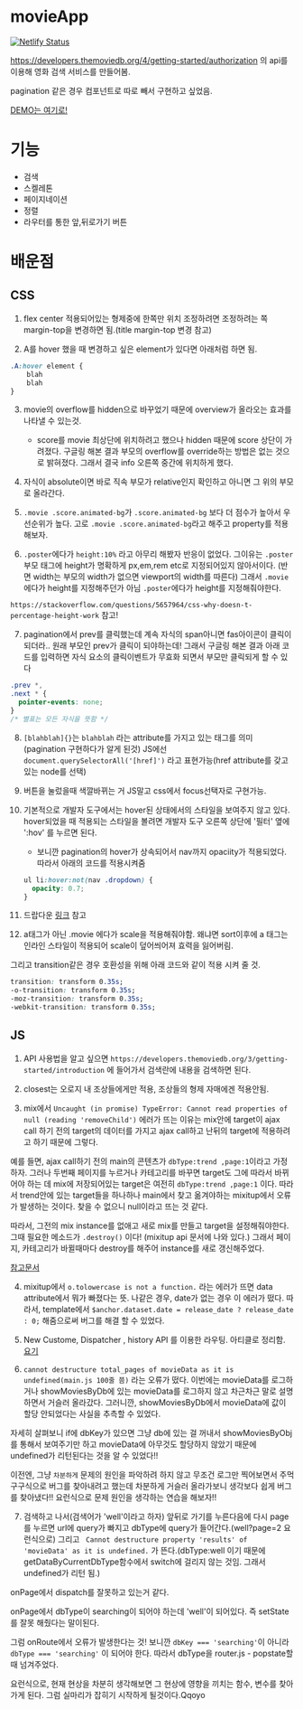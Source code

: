 # movieApp
[![Netlify Status](https://api.netlify.com/api/v1/badges/808c7331-83de-4e2f-82e1-490f7d0fcb3b/deploy-status)](https://app.netlify.com/sites/nostalgic-davinci-958000/deploys)

https://developers.themoviedb.org/4/getting-started/authorization 의 api를 이용해 영화 검색 서비스를 만들어봄.

pagination 같은 경우 컴포넌트로 따로 빼서 구현하고 싶었음.

[DEMO는 여기로!](https://movie-app-vanila-js.netlify.app)

# 기능
- 검색
- 스켈레톤
- 페이지네이션
- 정렬
- 라우터를 통한 앞,뒤로가기 버튼


# 배운점

## CSS

1. flex center 적용되어있는 형제중에 한쪽만 위치 조정하려면 조정하려는 쪽 margin-top을 변경하면 됨.(title margin-top 변경 참고)

2. A를 hover 했을 때 변경하고 싶은 element가 있다면 아래처럼 하면 됨.

```css
.A:hover element {
    blah
    blah
}
```

3. movie의 overflow를 hidden으로 바꾸었기 때문에 overview가 올라오는 효과를 나타낼 수 있는것.

   - score를 movie 최상단에 위치하려고 했으나 hidden 때문에 score 상단이 가려졌다. 구글링 해본 결과 부모의 overflow를 override하는 방법은 없는 것으로 밝혀졌다. 그래서 결국 info 오른쪽 중간에 위치하게 했다.

4. 자식이 absolute이면 바로 직속 부모가 relative인지 확인하고 아니면 그 위의 부모로 올라간다.

5. `.movie .score.animated-bg`가 `.score.animated-bg` 보다 더 점수가 높아서 우선순위가 높다. 고로 `.movie .score.animated-bg`라고 해주고 property를 적용해보자.

6. `.poster`에다가 `height:10%` 라고 아무리 해봤자 반응이 없었다. 그이유는 `.poster`부모 태그에 height가 명확하게 px,em,rem etc로 지정되어있지 않아서이다. (반면 width는 부모의 width가 없으면 viewport의 width를 따른다) 그래서 `.movie`에다가 height를 지정해주던가 아님 `.poster`에다가 height를 지정해줘야한다.

`https://stackoverflow.com/questions/5657964/css-why-doesn-t-percentage-height-work` 참고!

7. pagination에서 prev를 클릭했는데 계속 자식의 span아니면 fas아이콘이 클릭이 되더라.. 원래 부모인 prev가 클릭이 되야하는데! 그래서 구글링 해본 결과 아래 코드를 입력하면 자식 요소의 클릭이벤트가 무효화 되면서 부모만 클릭되게 할 수 있다

```css
.prev *,
.next * {
  pointer-events: none;
}
/* 별표는 모든 자식을 뜻함 */
```

8. `[blahblah]{}`는 `blahblah` 라는 attribute를 가지고 있는 태그를 의미(pagination 구현하다가 알게 된것) JS에선 `document.querySelectorAll('[href]')` 라고 표현가능(href attribute를 갖고 있는 node를 선택)

9. 버튼을 눌렀을때 색깔바뀌는 거 JS말고 css에서 focus선택자로 구현가능.

10. 기본적으로 개발자 도구에서는 hover된 상태에서의 스타일을 보여주지 않고 있다. hover되었을 때 적용되는 스타일을 볼려면 개발자 도구 오른쪽 상단에 '필터' 옆에 ':hov' 를 누르면 된다.

    - 보니깐 pagination의 hover가 상속되어서 nav까지 opaciity가 적용되었다. 따라서 아래의 코드를 적용시켜줌

    ```css
    ul li:hover:not(nav .dropdown) {
      opacity: 0.7;
    }
    ```

11. 드랍다운 [링크](https://codepen.io/codypearce/pen/PdBXpj?editors=0100) 참고

12. a태그가 아닌 .movie 에다가 scale을 적용해줘야함. 왜냐면 sort이후에 a 태그는 인라인 스타일이 적용되어 scale이 덮어씌어져 효력을 잃어버림.

그리고 transition같은 경우 호환성을 위해 아래 코드와 같이 적용 시켜 줄 것.

```css
transition: transform 0.35s;
-o-transition: transform 0.35s;
-moz-transition: transform 0.35s;
-webkit-transition: transform 0.35s;
```

## JS

1. API 사용법을 알고 싶으면 `https://developers.themoviedb.org/3/getting-started/introduction` 에 들어가서 검색란에 내용을 검색하면 된다.

2. closest는 오로지 내 조상들에게만 적용, 조상들의 형제 자매에겐 적용안됨.

3. mix에서 `Uncaught (in promise) TypeError: Cannot read properties of null (reading 'removeChild')` 에러가 뜨는 이유는 mix안에 target이 ajax call 하기 전의 target의 데이터를 가지고 ajax call하고 난뒤의 target에 적용하려고 하기 때문에 그렇다.

예를 들면, ajax call하기 전의 main의 콘텐츠가 `dbType:trend ,page:1`이라고 가정하자. 그러나 두번째 페이지를 누르거나 카테고리를 바꾸면 target도 그에 따라서 바뀌어야 하는 데 mix에 저장되어있는 target은 여전히 `dbType:trend ,page:1` 이다. 따라서 trend안에 있는 target들을 하나하나 main에서 찾고 옮겨야하는 mixitup에서 오류가 발생하는 것이다. 찾을 수 없으니 null이라고 뜨는 것 같다.

따라서, 그전의 mix instance를 없애고 새로 mix를 만들고 target을 설정해줘야한다. 그때 필요한 메소드가 `.destroy()` 이다! (mixitup api 문서에 나와 있다.) 그래서 페이지, 카테고리가 바뀔때마다 destroy를 해주어 instance를 새로 갱신해주었다.

[참고문서](https://www.sitepoint.com/animated-filtering-sorting-mixitup/)

4. mixitup에서 `o.tolowercase is not a function.` 라는 에러가 뜨면 data attribute에서 뭐가 빠졌다는 뜻. 나같은 경우, date가 없는 경우 이 에러가 떴다. 따라서, template에서 `$anchor.dataset.date = release_date ? release_date : 0;` 해줌으로써 버그를 해결 할 수 있었다.

5. New Custome, Dispatcher , history API 를 이용한 라우팅. 아티클로 정리함. [요기]()

6. `cannot destructure total_pages of movieData as it is undefined(main.js 100줄 쯤)` 라는 오류가 떴다. 이번에는 movieData를 로그하거나 showMoviesByDb에 있는 movieData를 로그하지 않고 차근차근 말로 설명하면서 거슬러 올라갔다. 그러니깐, showMoviesByDb에서 movieData에 값이 할당 안되었다는 사실을 추측할 수 있었다.

자세히 살펴보니 if에 dbKey가 있으면 그냥 db에 있는 걸 꺼내서 showMoviesByObj를 통해서 보여주기만 하고 movieData에 아무것도 할당하지 않았기 때문에 undefined가 리턴된다는 것을 알 수 있었다!!

이전엔, 그냥 `차분하게` 문제의 원인을 파악하려 하지 않고 무조건 로그만 찍어보면서 주먹구구식으로 버그를 찾아내려고 했는데 차분하게 거슬러 올라가보니 생각보다 쉽게 버그를 찾아냈다!! 요런식으로 문제 원인을 생각하는 연습을 해보자!!

7. 검색하고 나서(검색어가 'well'이라고 하자) 앞뒤로 가기를 누른다음에 다시 page를 누르면 url에 query가 빠지고 dbType에 query가 들어간다.(well?page=2 요런식으로) 그리고 ` Cannot destructure property 'results' of 'movieData' as it is undefined.` 가 뜬다.(dbType:well 이기 때문에 getDataByCurrentDbType함수에서 switch에 걸리지 않는 것임. 그래서 undefined가 리턴 됨.)

onPage에서 dispatch를 잘못하고 있는거 같다.

onPage에서 dbType이 searching이 되어야 하는데 'well'이 되어있다. 즉 setState를 잘못 해줬다는 말이된다.

그럼 onRoute에서 오류가 발생한다는 것! 보니깐 `dbKey === 'searching'`이 아니라 `dbType === 'searching'` 이 되어야 한다. 따라서 dbType을 router.js - popstate할때 넘겨주었다.

요런식으로, 현재 현상을 차분히 생각해보면 그 현상에 영향을 끼치는 함수, 변수를 찾아가게 된다. 그럼 실마리가 잡히기 시작하게 될것이다.Qqoyo
